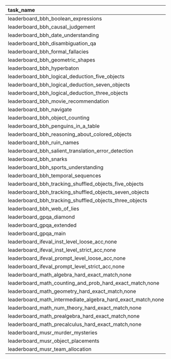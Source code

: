 | task_name                                                   | deepseek8b   | deepseek8b_david_20250205   |
|:------------------------------------------------------------|:-------------|:----------------------------|
| leaderboard_bbh_boolean_expressions                         | **0.344**    | 0.32                        |
| leaderboard_bbh_causal_judgement                            | 0.0          | **0.057**                   |
| leaderboard_bbh_date_understanding                          | **0.32**     | 0.264                       |
| leaderboard_bbh_disambiguation_qa                           | **0.488**    | **0.488**                   |
| leaderboard_bbh_formal_fallacies                            | **0.332**    | 0.316                       |
| leaderboard_bbh_geometric_shapes                            | 0.276        | **0.284**                   |
| leaderboard_bbh_hyperbaton                                  | **0.152**    | 0.148                       |
| leaderboard_bbh_logical_deduction_five_objects              | **0.226**    | 0.212                       |
| leaderboard_bbh_logical_deduction_seven_objects             | 0.272        | **0.276**                   |
| leaderboard_bbh_logical_deduction_three_objects             | 0.46         | **0.524**                   |
| leaderboard_bbh_movie_recommendation                        | **0.208**    | 0.204                       |
| leaderboard_bbh_navigate                                    | **0.462**    | 0.382                       |
| leaderboard_bbh_object_counting                             | 0.002        | **0.038**                   |
| leaderboard_bbh_penguins_in_a_table                         | 0.0          | **0.08**                    |
| leaderboard_bbh_reasoning_about_colored_objects             | 0.003        | **0.16**                    |
| leaderboard_bbh_ruin_names                                  | **0.364**    | 0.292                       |
| leaderboard_bbh_salient_translation_error_detection         | 0.259        | **0.281**                   |
| leaderboard_bbh_snarks                                      | **0.248**    | 0.192                       |
| leaderboard_bbh_sports_understanding                        | **0.252**    | 0.192                       |
| leaderboard_bbh_temporal_sequences                          | 0.072        | **0.332**                   |
| leaderboard_bbh_tracking_shuffled_objects_five_objects      | **0.308**    | 0.3                         |
| leaderboard_bbh_tracking_shuffled_objects_seven_objects     | **0.517**    | 0.494                       |
| leaderboard_bbh_tracking_shuffled_objects_three_objects     | 0.245        | **0.253**                   |
| leaderboard_bbh_web_of_lies                                 | 0.3          | **0.312**                   |
| leaderboard_gpqa_diamond                                    | **0.468**    | **0.468**                   |
| leaderboard_gpqa_extended                                   | **0.384**    | 0.38                        |
| leaderboard_gpqa_main                                       | **0.284**    | 0.18                        |
| leaderboard_ifeval_inst_level_loose_acc,none                | **0.298**    | 0.187                       |
| leaderboard_ifeval_inst_level_strict_acc,none               | 0.0          | **0.04**                    |
| leaderboard_ifeval_prompt_level_loose_acc,none              | 0.002        | **0.197**                   |
| leaderboard_ifeval_prompt_level_strict_acc,none             | **0.5**      | 0.496                       |
| leaderboard_math_algebra_hard_exact_match,none              | **0.084**    | 0.076                       |
| leaderboard_math_counting_and_prob_hard_exact_match,none    | 0.0          | **0.074**                   |
| leaderboard_math_geometry_hard_exact_match,none             | 0.46         | **0.556**                   |
| leaderboard_math_intermediate_algebra_hard_exact_match,none | **0.519**    | **0.519**                   |
| leaderboard_math_num_theory_hard_exact_match,none           | **0.42**     | **0.42**                    |
| leaderboard_math_prealgebra_hard_exact_match,none           | **0.469**    | 0.402                       |
| leaderboard_math_precalculus_hard_exact_match,none          | **0.46**     | **0.46**                    |
| leaderboard_musr_murder_mysteries                           | **0.192**    | 0.148                       |
| leaderboard_musr_object_placements                          | 0.207        | **0.227**                   |
| leaderboard_musr_team_allocation                            | **0.312**    | 0.244                       |